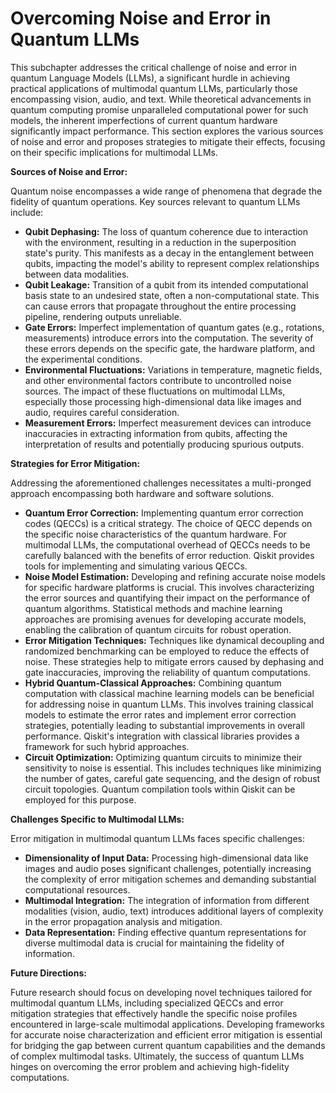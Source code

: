 # Overcoming Noise and Error in Quantum LLMs

This subchapter addresses the critical challenge of noise and error in quantum Language Models (LLMs), a significant hurdle in achieving practical applications of multimodal quantum LLMs, particularly those encompassing vision, audio, and text.  While theoretical advancements in quantum computing promise unparalleled computational power for such models, the inherent imperfections of current quantum hardware significantly impact performance.  This section explores the various sources of noise and error and proposes strategies to mitigate their effects, focusing on their specific implications for multimodal LLMs.

**Sources of Noise and Error:**

Quantum noise encompasses a wide range of phenomena that degrade the fidelity of quantum operations.  Key sources relevant to quantum LLMs include:

* **Qubit Dephasing:** The loss of quantum coherence due to interaction with the environment, resulting in a reduction in the superposition state's purity. This manifests as a decay in the entanglement between qubits, impacting the model's ability to represent complex relationships between data modalities.
* **Qubit Leakage:** Transition of a qubit from its intended computational basis state to an undesired state, often a non-computational state. This can cause errors that propagate throughout the entire processing pipeline, rendering outputs unreliable.
* **Gate Errors:** Imperfect implementation of quantum gates (e.g., rotations, measurements) introduce errors into the computation.  The severity of these errors depends on the specific gate, the hardware platform, and the experimental conditions.
* **Environmental Fluctuations:** Variations in temperature, magnetic fields, and other environmental factors contribute to uncontrolled noise sources. The impact of these fluctuations on multimodal LLMs, especially those processing high-dimensional data like images and audio, requires careful consideration.
* **Measurement Errors:** Imperfect measurement devices can introduce inaccuracies in extracting information from qubits, affecting the interpretation of results and potentially producing spurious outputs.

**Strategies for Error Mitigation:**

Addressing the aforementioned challenges necessitates a multi-pronged approach encompassing both hardware and software solutions.

* **Quantum Error Correction:** Implementing quantum error correction codes (QECCs) is a critical strategy.  The choice of QECC depends on the specific noise characteristics of the quantum hardware. For multimodal LLMs, the computational overhead of QECCs needs to be carefully balanced with the benefits of error reduction.  Qiskit provides tools for implementing and simulating various QECCs.
* **Noise Model Estimation:** Developing and refining accurate noise models for specific hardware platforms is crucial.  This involves characterizing the error sources and quantifying their impact on the performance of quantum algorithms.  Statistical methods and machine learning approaches are promising avenues for developing accurate models, enabling the calibration of quantum circuits for robust operation.
* **Error Mitigation Techniques:**  Techniques like dynamical decoupling and randomized benchmarking can be employed to reduce the effects of noise. These strategies help to mitigate errors caused by dephasing and gate inaccuracies, improving the reliability of quantum computations.
* **Hybrid Quantum-Classical Approaches:** Combining quantum computation with classical machine learning models can be beneficial for addressing noise in quantum LLMs.  This involves training classical models to estimate the error rates and implement error correction strategies, potentially leading to substantial improvements in overall performance.  Qiskit's integration with classical libraries provides a framework for such hybrid approaches.
* **Circuit Optimization:** Optimizing quantum circuits to minimize their sensitivity to noise is essential.  This includes techniques like minimizing the number of gates, careful gate sequencing, and the design of robust circuit topologies.  Quantum compilation tools within Qiskit can be employed for this purpose.

**Challenges Specific to Multimodal LLMs:**

Error mitigation in multimodal quantum LLMs faces specific challenges:

* **Dimensionality of Input Data:** Processing high-dimensional data like images and audio poses significant challenges, potentially increasing the complexity of error mitigation schemes and demanding substantial computational resources.
* **Multimodal Integration:** The integration of information from different modalities (vision, audio, text) introduces additional layers of complexity in the error propagation analysis and mitigation.
* **Data Representation:** Finding effective quantum representations for diverse multimodal data is crucial for maintaining the fidelity of information.

**Future Directions:**

Future research should focus on developing novel techniques tailored for multimodal quantum LLMs, including specialized QECCs and error mitigation strategies that effectively handle the specific noise profiles encountered in large-scale multimodal applications.  Developing frameworks for accurate noise characterization and efficient error mitigation is essential for bridging the gap between current quantum capabilities and the demands of complex multimodal tasks.  Ultimately, the success of quantum LLMs hinges on overcoming the error problem and achieving high-fidelity computations.


<a id='chapter-6-subchapter-3'></a>
